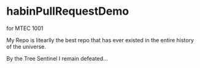 # habinPullRequestDemo
for MTEC 1001

My Repo is litearlly the best repo that has ever existed in the entire history of the universe.

By the Tree Sentinel I remain defeated...
